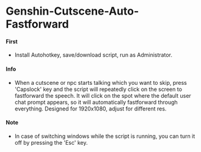 # Genshin-Cutscene-Auto-Fastforward

#### First
* Install Autohotkey, save/download script, run as Administrator.
#### Info
* When a cutscene or npc starts talking which you want to skip, press 'Capslock' key and the script will repeatedly click on the screen to fastforward the speech. It will click on the spot where the default user chat prompt appears, so it will automatically fastforward through everything. Designed for 1920x1080, adjust for different res.
#### Note
* In case of switching windows while the script is running, you can turn it off by pressing the 'Esc' key.
